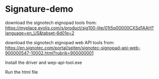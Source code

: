 # Signature-demo

download the signotech eignopad tools from: https://myplace.evolis.com/s/product/sig100-lite/01t5p00000CXSd1AAH?language=en_US&tabset-6d01e=2

download the signotech eignopad web API tools from: https://en.signotec.com/portal/seiten/signotec-signopad-api-web-900000547-10002.html?rubrik=900000001

Install the driver and wep-api-tool.exe

Run the html file
